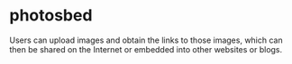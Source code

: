 # photosbed
Users can upload images and obtain the links to those images, which can then be shared on the Internet or embedded into other websites or blogs.
